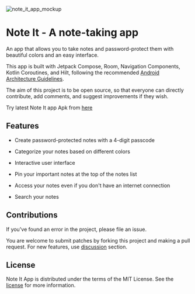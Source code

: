 ![note_it_app_mockup](https://user-images.githubusercontent.com/83108424/205505348-d7a5ffcc-a402-4e23-8f4d-b6ee3de801a2.png)

# Note It - A note-taking app

An app that allows you to take notes and password-protect them with beautiful colors and an easy interface.

This app is built with Jetpack Compose, Room, Navigation Components, Kotlin Coroutines, and Hilt, following the recommended [Android Architecture Guidelines](https://developer.android.com/topic/architecture).

The aim of this project is to be open source, so that everyone can directly contribute, add comments, and suggest improvements if they wish.

Try latest Note It app Apk from [here](https://github.com/shivam-gupta007/Note-It/releases/tag/v1.0.0)

## Features
- Create password-protected notes with a 4-digit passcode

- Categorize your notes based on different colors

- Interactive user interface

- Pin your important notes at the top of the notes list

- Access your notes even if you don't have an internet connection

- Search your notes 

## Contributions

If you've found an error in the project, please file an issue.

You are welcome to submit patches by forking this project and making a pull request.
For new features, use [discussion](https://github.com/shivam-gupta007/Note-It/discussions) section.

## License

Note It App is distributed under the terms of the MIT License. See the [license](https://github.com/shivam-gupta007/Note-It/blob/master/LICENSE.md) for more information.


